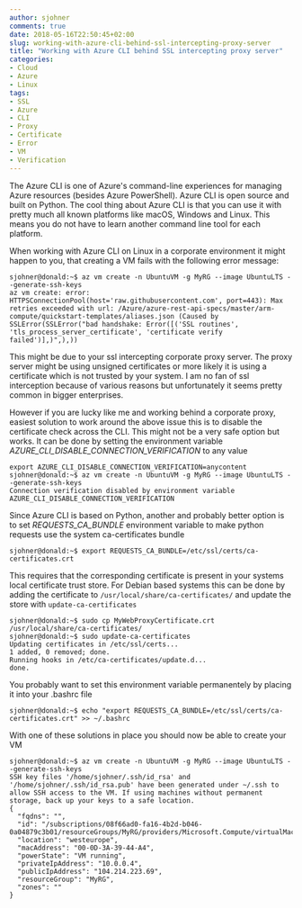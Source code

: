 ```yaml
---
author: sjohner
comments: true
date: 2018-05-16T22:50:45+02:00
slug: working-with-azure-cli-behind-ssl-intercepting-proxy-server
title: "Working with Azure CLI behind SSL intercepting proxy server"
categories:
- Cloud
- Azure
- Linux
tags:
- SSL
- Azure
- CLI
- Proxy
- Certificate
- Error
- VM
- Verification
---
```


The Azure CLI is one of Azure's command-line experiences for managing Azure resources (besides Azure PowerShell). Azure CLI is open source and built on Python. The cool thing about Azure CLI is that you can use it with pretty much all known platforms like macOS, Windows and Linux. This means you do not have to learn another command line tool for each platform.


When working with Azure CLI on Linux in a corporate environment it might happen to you, that creating a VM fails with the following error message:

```
sjohner@donald:~$ az vm create -n UbuntuVM -g MyRG --image UbuntuLTS --generate-ssh-keys
az vm create: error: HTTPSConnectionPool(host='raw.githubusercontent.com', port=443): Max retries exceeded with url: /Azure/azure-rest-api-specs/master/arm-compute/quickstart-templates/aliases.json (Caused by SSLError(SSLError("bad handshake: Error([('SSL routines', 'tls_process_server_certificate', 'certificate verify failed')],)",),))
```

This might be due to your ssl intercepting corporate proxy server. The proxy server might be using unsigned certificates or more likely it is using a certificate which is not trusted by your system. I am no fan of ssl interception because of various reasons but unfortunately it seems pretty common in bigger enterprises.

However if you are lucky like me and working behind a corporate proxy, easiest solution to work around the above issue this is to disable the certificate check across the CLI. This might not be a very safe option but works. It can be done by setting the environment variable *AZURE_CLI_DISABLE_CONNECTION_VERIFICATION* to any value

```
export AZURE_CLI_DISABLE_CONNECTION_VERIFICATION=anycontent
sjohner@donald:~$ az vm create -n UbuntuVM -g MyRG --image UbuntuLTS --generate-ssh-keys
Connection verification disabled by environment variable AZURE_CLI_DISABLE_CONNECTION_VERIFICATION
```

Since Azure CLI is based on Python, another and probably better option is to set *REQUESTS_CA_BUNDLE* environment variable to make python requests use the system ca-certificates bundle
```
sjohner@donald:~$ export REQUESTS_CA_BUNDLE=/etc/ssl/certs/ca-certificates.crt
```

This requires that the corresponding certificate is present in your systems local certificate trust store. For Debian based systems this can be done by adding the certificate to `/usr/local/share/ca-certificates/` and update the store with `update-ca-certificates`

```
sjohner@donald:~$ sudo cp MyWebProxyCertificate.crt /usr/local/share/ca-certificates/
sjohner@donald:~$ sudo update-ca-certificates
Updating certificates in /etc/ssl/certs...
1 added, 0 removed; done.
Running hooks in /etc/ca-certificates/update.d...
done.
```

You probably want to set this environment variable permanentely by placing it into your .bashrc file

```
sjohner@donald:~$ echo "export REQUESTS_CA_BUNDLE=/etc/ssl/certs/ca-certificates.crt" >> ~/.bashrc
```

 With one of these solutions in place you should now be able to create your VM

```
sjohner@donald:~$ az vm create -n UbuntuVM -g MyRG --image UbuntuLTS --generate-ssh-keys
SSH key files '/home/sjohner/.ssh/id_rsa' and '/home/sjohner/.ssh/id_rsa.pub' have been generated under ~/.ssh to allow SSH access to the VM. If using machines without permanent storage, back up your keys to a safe location.
{
  "fqdns": "",
  "id": "/subscriptions/08f66ad0-fa16-4b2d-b046-0a04879c3b01/resourceGroups/MyRG/providers/Microsoft.Compute/virtualMachines/UbuntuVM",
  "location": "westeurope",
  "macAddress": "00-0D-3A-39-44-A4",
  "powerState": "VM running",
  "privateIpAddress": "10.0.0.4",
  "publicIpAddress": "104.214.223.69",
  "resourceGroup": "MyRG",
  "zones": ""
}
```